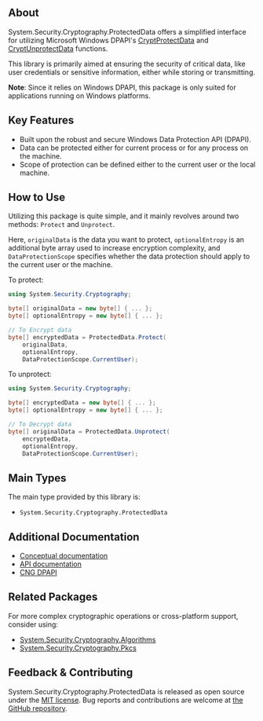 ## About

<!-- A description of the package and where one can find more documentation -->

System.Security.Cryptography.ProtectedData offers a simplified interface for utilizing Microsoft Windows DPAPI's [CryptProtectData](https://learn.microsoft.com/windows/win32/api/dpapi/nf-dpapi-cryptprotectdata) and [CryptUnprotectData](https://learn.microsoft.com/windows/win32/api/dpapi/nf-dpapi-cryptunprotectdata) functions.

This library is primarily aimed at ensuring the security of critical data, like user credentials or sensitive information, either while storing or transmitting.

**Note**: Since it relies on Windows DPAPI, this package is only suited for applications running on Windows platforms.

## Key Features

<!-- The key features of this package -->

* Built upon the robust and secure Windows Data Protection API (DPAPI).
* Data can be protected either for current process or for any process on the machine.
* Scope of protection can be defined either to the current user or the local machine.

## How to Use

<!-- A compelling example on how to use this package with code, as well as any specific guidelines for when to use the package -->

Utilizing this package is quite simple, and it mainly revolves around two methods: `Protect` and `Unprotect`.

Here, `originalData` is the data you want to protect, `optionalEntropy` is an additional byte array used to increase encryption complexity, and `DataProtectionScope` specifies whether the data protection should apply to the current user or the machine.

To protect:

```csharp
using System.Security.Cryptography;

byte[] originalData = new byte[] { ... };
byte[] optionalEntropy = new byte[] { ... };

// To Encrypt data
byte[] encryptedData = ProtectedData.Protect(
    originalData,
    optionalEntropy,
    DataProtectionScope.CurrentUser);
```

To unprotect:

```csharp
using System.Security.Cryptography;

byte[] encryptedData = new byte[] { ... };
byte[] optionalEntropy = new byte[] { ... };

// To Decrypt data
byte[] originalData = ProtectedData.Unprotect(
    encryptedData,
    optionalEntropy,
    DataProtectionScope.CurrentUser);
```

## Main Types

<!-- The main types provided in this library -->

The main type provided by this library is:

* `System.Security.Cryptography.ProtectedData`

## Additional Documentation

<!-- Links to further documentation. Remove conceptual documentation if not available for the library. -->

* [Conceptual documentation](https://learn.microsoft.com/dotnet/standard/security/how-to-use-data-protection)
* [API documentation](https://learn.microsoft.com/dotnet/api/system.security.cryptography.protecteddata)
* [CNG DPAPI](https://learn.microsoft.com/windows/win32/seccng/cng-dpapi)

## Related Packages

<!-- The related packages associated with this package -->

For more complex cryptographic operations or cross-platform support, consider using:

* [System.Security.Cryptography.Algorithms](https://www.nuget.org/packages/System.Security.Cryptography.Algorithms/)
* [System.Security.Cryptography.Pkcs](https://www.nuget.org/packages/System.Security.Cryptography.Pkcs/)

## Feedback & Contributing

<!-- How to provide feedback on this package and contribute to it -->

System.Security.Cryptography.ProtectedData is released as open source under the [MIT license](https://licenses.nuget.org/MIT). Bug reports and contributions are welcome at [the GitHub repository](https://github.com/dotnet/runtime).
